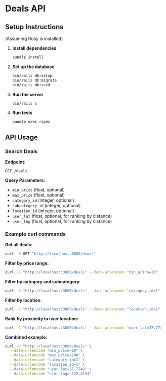 # Deals API

## Setup Instructions

(Assuming Ruby is installed)

1. **Install dependencies**
   ```sh
   bundle install
   ```

2. **Set up the database**
   ```sh
   bin/rails db:setup
   bin/rails db:migrate
   bin/rails db:seed
   ```

3. **Run the server**
   ```sh
   bin/rails s
   ```

4. **Run tests**
   ```sh
   bundle exec rspec
   ```

## API Usage

### Search Deals

**Endpoint:**
```
GET /deals
```

**Query Parameters:**
- `min_price` (float, optional)
- `max_price` (float, optional)
- `category_id` (integer, optional)
- `subcategory_id` (integer, optional)
- `location_id` (integer, optional)
- `user_lat` (float, optional, for ranking by distance)
- `user_lng` (float, optional, for ranking by distance)

### Example curl commands

**Get all deals:**
```sh
curl -X GET "http://localhost:3000/deals"
```

**Filter by price range:**
```sh
curl -G "http://localhost:3000/deals" --data-urlencode "min_price=20" --data-urlencode "max_price=50"
```

**Filter by category and subcategory:**
```sh
curl -G "http://localhost:3000/deals" --data-urlencode "category_id=1" --data-urlencode "subcategory_id=2"
```

**Filter by location:**
```sh
curl -G "http://localhost:3000/deals" --data-urlencode "location_id=1"
```

**Rank by proximity to user location:**
```sh
curl -G "http://localhost:3000/deals" --data-urlencode "user_lat=37.7749" --data-urlencode "user_lng=-122.4194"
```

**Combined example:**
```sh
curl -G "http://localhost:3000/deals" \
  --data-urlencode "min_price=10" \
  --data-urlencode "max_price=100" \
  --data-urlencode "category_id=1" \
  --data-urlencode "location_id=1" \
  --data-urlencode "user_lat=37.7749" \
  --data-urlencode "user_lng=-122.4194"
```


